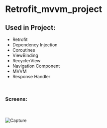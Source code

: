 # Retrofit_mvvm_project



## Used in Project:
- Retrofit
- Dependency Injection
- Coroutines
- ViewBinding
- RecyclerView
- Navigation Component
- MVVM
- Response Handler


</br>

### Screens:
</br></br>
![Capture](https://user-images.githubusercontent.com/92223568/195272660-34a7c186-a8fb-4237-af62-3f64060310ba.PNG)
